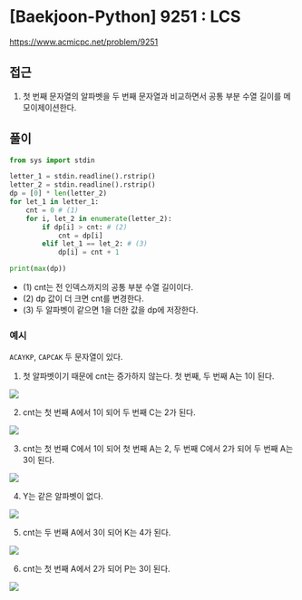 [Baekjoon-Python] 9251 : LCS
=
<https://www.acmicpc.net/problem/9251>


접근
--


1. 첫 번째 문자열의 알파벳을 두 번째 문자열과 비교하면서 공통 부분 수열 길이를 메모이제이션한다.


풀이
--



```python
from sys import stdin

letter_1 = stdin.readline().rstrip()
letter_2 = stdin.readline().rstrip()
dp = [0] * len(letter_2)
for let_1 in letter_1:
    cnt = 0 # (1)
    for i, let_2 in enumerate(letter_2):
        if dp[i] > cnt: # (2)
            cnt = dp[i]
        elif let_1 == let_2: # (3)
            dp[i] = cnt + 1

print(max(dp))
```


* (1) cnt는 전 인덱스까지의 공통 부분 수열 길이이다.
* (2) dp 값이 더 크면 cnt를 변경한다.
* (3) 두 알파벳이 같으면 1을 더한 값을 dp에 저장한다.


### 예시


`ACAYKP`, `CAPCAK` 두 문자열이 있다.


1. 첫 알파벳이기 때문에 cnt는 증가하지 않는다. 첫 번째, 두 번째 A는 1이 된다.


![](https://blog.kakaocdn.net/dn/wAFje/btsDRHHfleP/lgdHASqzZNxigYJ0y3mDx1/img.png)



2. cnt는 첫 번째 A에서 1이 되어 두 번째 C는 2가 된다.


![](https://blog.kakaocdn.net/dn/ng3uX/btsDKRdkBS2/bodCFKXmonpE0wlTTkVMA0/img.png)



3. cnt는 첫 번째 C에서 1이 되어 첫 번째 A는 2, 두 번째 C에서 2가 되어 두 번째 A는 3이 된다.


![](https://blog.kakaocdn.net/dn/mDcFz/btsDJVtKai7/Oo2yQf8NKrMsLm6K6lqpY1/img.png)



4. Y는 같은 알파벳이 없다.


![](https://blog.kakaocdn.net/dn/l7zap/btsDQ70uzX1/tWBQ6aRJe79CFqOuRwbRg1/img.png)



5. cnt는 두 번째 A에서 3이 되어 K는 4가 된다.


![](https://blog.kakaocdn.net/dn/byCQvV/btsDRlEgCTO/iI1W8lxRJ8bOzONXPwW8Tk/img.png)



6. cnt는 첫 번째 A에서 2가 되어 P는 3이 된다.


![](https://blog.kakaocdn.net/dn/bXTE1b/btsDJUVVUsb/CVomtjjwgu8KlblrccLA6K/img.png)


